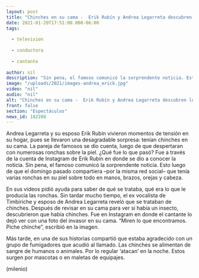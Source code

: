 ```yaml
---
layout: post
title: "Chinches en su cama -  Erik Rubín y Andrea Legarreta descubren lo que ocasionó ronchas en su piel"
date: 2021-01-20T17:51:00.000-06:00
tags:
  
  - television
  
  - conductora
  
  - cantante
  
author: nil
description: "Sin pena, el famoso comunicó la sorprendente noticia. Esto luego de que el domingo pasado compartiera que tenía varias ronchas en su piel sobre todo en manos, brazos, orejas y cabeza. "
image: "/uploads/2021/images-andrea_erick.jpg"
video: "nil"
audio: "nil"
alt: "Chinches en su cama -  Erik Rubín y Andrea Legarreta descubren lo que ocasionó ronchas en su piel"
front: false
section: "Espectáculos"
news_id: 182288
---
```


Andrea Legarreta y su esposo Erik Rubín vivieron momentos de tensión en su hogar, pues se llevaron una desagradable sorpresa: tenían chinches en su cama. La pareja de famosos se dio cuenta, luego de que despertaran con numerosas ronchas sobre la piel. ¿Qué fue lo que pasó? Fue a través de la cuenta de Instagram de Erik Rubín en donde se dio a conocer la noticia. Sin pena, el famoso comunicó la sorprendente noticia. Esto luego de que el domingo pasado compartiera –por la misma red social– que tenía varias ronchas en su piel sobre todo en manos, brazos, orejas y cabeza. 

En sus videos pidió ayuda para saber de qué se trataba, qué era lo que le producía las ronchas. Sin tardar mucho tiempo, el ex vocalista de Timbiriche y esposo de Andrea Legarreta reveló que se trataban de chinches. Después de revisar en su cama para ver si había un insecto, descubrieron que había chinches. Fue en Instagram en donde el cantante lo dejó ver con una foto del invasor en su cama. “Miren lo que encontramos. Piche chinche”, escribió en la imagen. 

Más tarde, en una de sus historias compartió que estaba agradecido con un grupo de fumigadores que acudió al llamado. Las chinches se alimentan de sangre de humanos o animales. Por lo regular ‘atacan’ en la noche. Estos surgen por mascotas o en maletas de equipajes.​

(milenio)